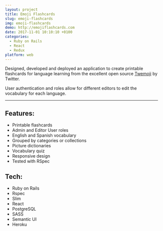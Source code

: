 ```yaml
---
layout: project
title: Emoji Flashcards
slug: emoji-flashcards
img: emoji-flashcards
demo: http://emojiflashcards.com
date: 2017-11-01 10:10:10 +0100
categories:
  - Ruby on Rails
  - React
  - Redux
platform: web
---
```

Designed, developed and deployed an application to create printable flashcards for language learning from the excellent open source [Twemoji](https://github.com/twitter/twemoji) by Twitter. 

User authentication and roles allow for different editors to edit the vocabulary for each language.

---

## Features:

- Printable flashcards
- Admin and Editor User roles
- English and Spanish vocabulary
- Grouped by categories or collections
- Picture dictionaries
- Vocabulary quiz
- Responsive design
- Tested with RSpec

## Tech:

  - Ruby on Rails
  - Rspec
  - Slim
  - React
  - PostgreSQL
  - SASS
  - Semantic UI
  - Heroku
